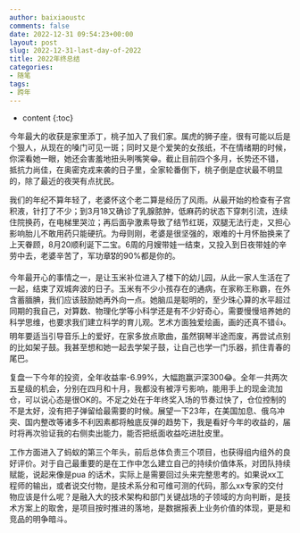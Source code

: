 ```yaml
---
author: baixiaoustc
comments: false
date: 2022-12-31 09:54:23+00:00
layout: post
slug: 2022-12-31-last-day-of-2022
title: 2022年终总结
categories:
- 随笔
tags:
- 跨年 
---
```


* content 
{:toc}

今年最大的收获是家里添丁，桃子加入了我们家。属虎的狮子座，很有可能以后是个狠人，从现在的嗓门可见一斑；同时又是个爱笑的女孩纸，不在情绪期的时候，你深看她一眼，她还会害羞地扭头咧嘴笑😁。截止目前四个多月，长势还不错，抵抗力尚佳，在奥密克戎来袭的日子里，全家轮番倒下，桃子倒是症状最不明显的，除了最近的夜哭有点扰民。 

我们的年纪不算年轻了，老婆怀这个老二算是经历了风雨。从最开始的检查有子宫积液，针打了不少；到3月18又确诊了乳腺脓肿，低麻药的状态下穿刺引流，连续住院换药，在电梯里哭泣；再后面孕激素导致了结节红斑，双腿无法行走，又担心影响胎儿不敢用药只能硬抗。为母则刚，老婆是很坚强的，艰难的十月怀胎换来了上天眷顾，8月20顺利诞下二宝。6周的月嫂带娃一结束，又投入到日夜带娃的辛劳中去，老婆辛苦了，军功章🎖️的90%都是你的。 

今年最开心的事情之一，是让玉米补位进入了楼下的幼儿园，从此一家人生活在了一起，结束了双城奔波的日子。玉米有不少小孩存在的通病，在家称王称霸，在外含蓄腼腆，我们应该鼓励她再外向一点。她脑瓜是聪明的，至少珠心算的水平超过同期的我自己，对算数、物理化学等小科学还是有不少好奇心，需要慢慢培养她的科学思维，也要求我们建立科学的育儿观。艺术方面独爱绘画，画的还真不错👍。明年要适当引导音乐上的爱好，在家多放点歌曲，虽然钢琴半途而废，再尝试点别的比如架子鼓。我甚至想和她一起去学架子鼓，让自己也学一门乐器，抓住青春的尾巴。 

复盘一下今年的投资，全年收益率-6.99%，大幅跑赢沪深300😂。全年一共两次五星级的机会，分别在四月和十月，我都没有被浮亏影响，能用手上的现金流加仓，可以说心态是很OK的。不足之处在于年终奖入场的节奏过快了，仓位控制的不是太好，没有把子弹留给最需要的时候。展望一下23年，在美国加息、俄乌冲突、国内整改等诸多不利因素都将触底反弹的趋势下，我是看好今年的收益的，届时将再次验证我的右侧卖出能力，能否把纸面收益吃进肚皮里。 

工作方面进入了蚂蚁的第三个年头，前后总体负责三个项目，也获得组内组外的良好评价。对于自己最重要的是在工作中怎么建立自己的持续价值体系，对团队持续赋能，说起来像是pua 的话术，实际上是需要回过头来完整思考的。如果说xx工程师的输出，或者说交付物，是技术系分和可维可测的代码，那么xx专家的交付物应该是什么呢？是融入大的技术架构和部门关键战场的子领域的方向判断，是技术方案上的取舍，是项目按时推进的落地，是数据报表上业务价值的体现，更是和竞品的明争暗斗。
